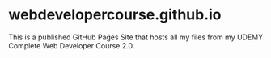 # webdevelopercourse.github.io

This is a published GitHub Pages Site that hosts all my files from my UDEMY Complete Web Developer Course 2.0.
